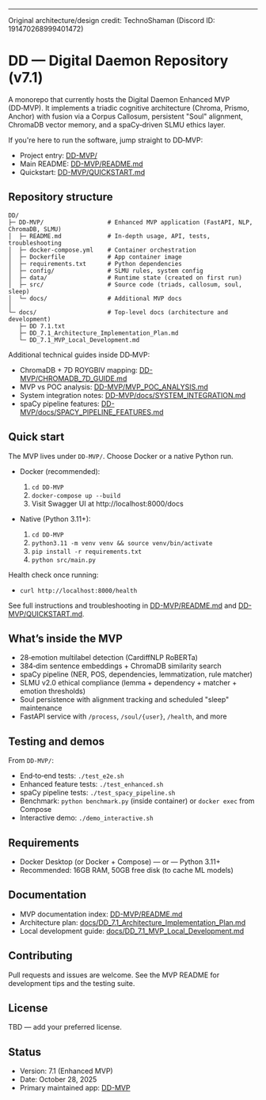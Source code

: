 
---

Original architecture/design credit: TechnoShaman (Discord ID: 191470268999401472)
# DD — Digital Daemon Repository (v7.1)

A monorepo that currently hosts the Digital Daemon Enhanced MVP (DD‑MVP). It implements a triadic cognitive architecture (Chroma, Prismo, Anchor) with fusion via a Corpus Callosum, persistent "Soul" alignment, ChromaDB vector memory, and a spaCy‑driven SLMU ethics layer.

If you're here to run the software, jump straight to DD‑MVP:

- Project entry: [DD-MVP/](DD-MVP/)
- Main README: [DD-MVP/README.md](DD-MVP/README.md)
- Quickstart: [DD-MVP/QUICKSTART.md](DD-MVP/QUICKSTART.md)

## Repository structure

```
DD/
├─ DD-MVP/                  # Enhanced MVP application (FastAPI, NLP, ChromaDB, SLMU)
│  ├─ README.md             # In-depth usage, API, tests, troubleshooting
│  ├─ docker-compose.yml    # Container orchestration
│  ├─ Dockerfile            # App container image
│  ├─ requirements.txt      # Python dependencies
│  ├─ config/               # SLMU rules, system config
│  ├─ data/                 # Runtime state (created on first run)
│  ├─ src/                  # Source code (triads, callosum, soul, sleep)
│  └─ docs/                 # Additional MVP docs
│
└─ docs/                    # Top-level docs (architecture and development)
   ├─ DD 7.1.txt
   ├─ DD_7.1_Architecture_Implementation_Plan.md
   └─ DD_7.1_MVP_Local_Development.md
```

Additional technical guides inside DD‑MVP:
- ChromaDB + 7D ROYGBIV mapping: [DD-MVP/CHROMADB_7D_GUIDE.md](DD-MVP/CHROMADB_7D_GUIDE.md)
- MVP vs POC analysis: [DD-MVP/MVP_POC_ANALYSIS.md](DD-MVP/MVP_POC_ANALYSIS.md)
- System integration notes: [DD-MVP/docs/SYSTEM_INTEGRATION.md](DD-MVP/docs/SYSTEM_INTEGRATION.md)
- spaCy pipeline features: [DD-MVP/docs/SPACY_PIPELINE_FEATURES.md](DD-MVP/docs/SPACY_PIPELINE_FEATURES.md)

## Quick start

The MVP lives under `DD-MVP/`. Choose Docker or a native Python run.

- Docker (recommended):
  1) `cd DD-MVP`
  2) `docker-compose up --build`
  3) Visit Swagger UI at http://localhost:8000/docs

- Native (Python 3.11+):
  1) `cd DD-MVP`
  2) `python3.11 -m venv venv && source venv/bin/activate`
  3) `pip install -r requirements.txt`
  4) `python src/main.py`

Health check once running:
- `curl http://localhost:8000/health`

See full instructions and troubleshooting in [DD-MVP/README.md](DD-MVP/README.md) and [DD-MVP/QUICKSTART.md](DD-MVP/QUICKSTART.md).

## What’s inside the MVP

- 28‑emotion multilabel detection (CardiffNLP RoBERTa)
- 384‑dim sentence embeddings + ChromaDB similarity search
- spaCy pipeline (NER, POS, dependencies, lemmatization, rule matcher)
- SLMU v2.0 ethical compliance (lemma + dependency + matcher + emotion thresholds)
- Soul persistence with alignment tracking and scheduled "sleep" maintenance
- FastAPI service with `/process`, `/soul/{user}`, `/health`, and more

## Testing and demos

From `DD-MVP/`:
- End‑to‑end tests: `./test_e2e.sh`
- Enhanced feature tests: `./test_enhanced.sh`
- spaCy pipeline tests: `./test_spacy_pipeline.sh`
- Benchmark: `python benchmark.py` (inside container) or `docker exec` from Compose
- Interactive demo: `./demo_interactive.sh`

## Requirements

- Docker Desktop (or Docker + Compose) — or — Python 3.11+
- Recommended: 16GB RAM, 50GB free disk (to cache ML models)

## Documentation

- MVP documentation index: [DD-MVP/README.md](DD-MVP/README.md)
- Architecture plan: [docs/DD_7.1_Architecture_Implementation_Plan.md](docs/DD_7.1_Architecture_Implementation_Plan.md)
- Local development guide: [docs/DD_7.1_MVP_Local_Development.md](docs/DD_7.1_MVP_Local_Development.md)

## Contributing

Pull requests and issues are welcome. See the MVP README for development tips and the testing suite.

## License

TBD — add your preferred license.

## Status

- Version: 7.1 (Enhanced MVP)
- Date: October 28, 2025
- Primary maintained app: [DD-MVP](DD-MVP/)
